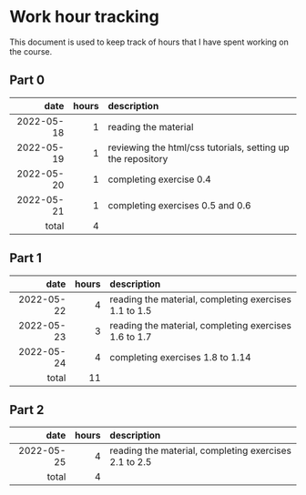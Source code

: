 # Work hour tracking

This document is used to keep track of hours that I have spent working on the course.

## Part 0

| date       | hours  | description                                                 |
| ---------: | -----: | :---------------------------------------------------------- |
| 2022-05-18 |      1 | reading the material                                        |
| 2022-05-19 |      1 | reviewing the html/css tutorials, setting up the repository |
| 2022-05-20 |      1 | completing exercise 0.4                                     |
| 2022-05-21 |      1 | completing exercises 0.5 and 0.6                            |
|      total |      4 |                                                             |

## Part 1

| date       | hours  | description                                                 |
| ---------: | -----: | :---------------------------------------------------------- |
| 2022-05-22 |      4 | reading the material, completing exercises 1.1 to 1.5       |
| 2022-05-23 |      3 | reading the material, completing exercises 1.6 to 1.7       |
| 2022-05-24 |      4 | completing exercises 1.8 to 1.14                            |
|      total |     11 |                                                             |

## Part 2

| date       | hours  | description                                                 |
| ---------: | -----: | :---------------------------------------------------------- |
| 2022-05-25 |      4 | reading the material, completing exercises 2.1 to 2.5       |
|      total |      4 |                                                             |
